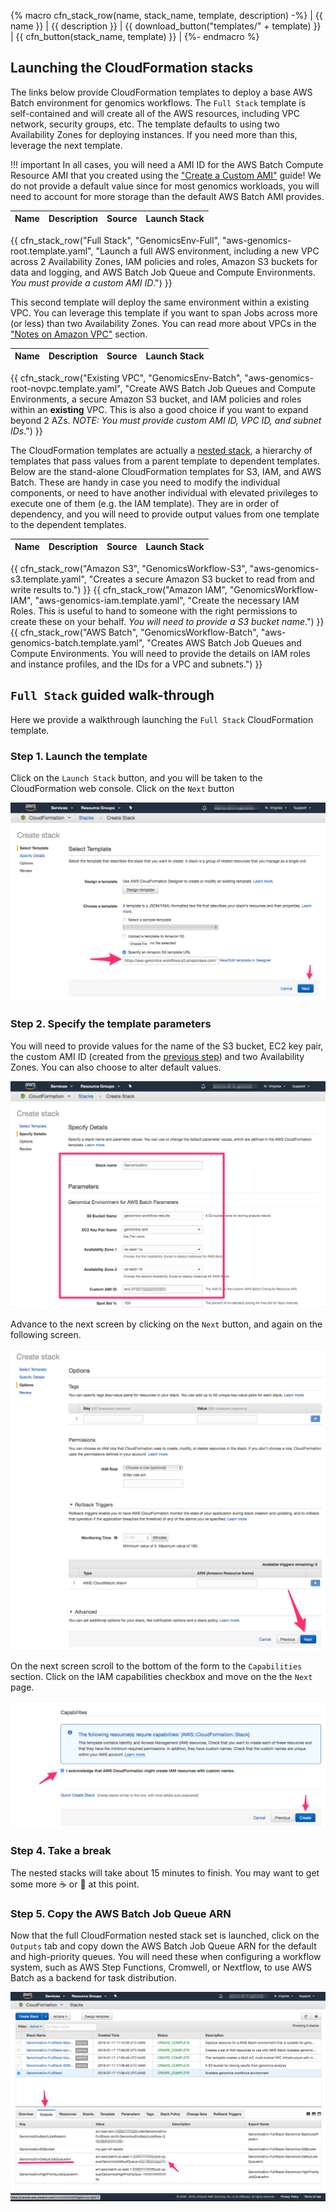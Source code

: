 {% macro cfn_stack_row(name, stack_name, template, description) -%}
| {{ name }} | {{ description }} | {{ download_button("templates/" + template) }} | {{ cfn_button(stack_name, template) }} |
{%- endmacro %}

## Launching the CloudFormation stacks

The links below provide CloudFormation templates to deploy a base AWS Batch environment for genomics workflows. The `Full Stack` template is self-contained and will create all of the AWS resources, including VPC network, security groups, etc. The template defaults to using two Availability Zones for deploying instances. If you need more than this, leverage the next template.

!!! important
    In all cases, you will need a AMI ID for the AWS Batch Compute Resource AMI that you created using the ["Create a Custom AMI"](./create-custom-ami) guide! We do not provide a default value since for most genomics workloads, you will need to account for more storage than the default AWS Batch AMI provides.

| Name | Description | Source | Launch Stack |
| -- | -- | :--: | -- |
{{ cfn_stack_row("Full Stack", "GenomicsEnv-Full", "aws-genomics-root.template.yaml", "Launch a full AWS environment, including a new VPC across 2 Availability Zones, IAM policies and roles, Amazon S3 buckets for data and logging, and AWS Batch Job Queue and Compute Environments. _You must provide a custom AMI ID_.") }}

This second template will deploy the same environment within a existing VPC. You can leverage this template if you want to span Jobs across more (or less) than two Availability Zones. You can read more about VPCs in the ["Notes on Amazon VPC"](./notes-vpc.md ) section.

| Name | Description | Source | Launch Stack |
| -- | -- | :--: | -- |
{{ cfn_stack_row("Existing VPC", "GenomicsEnv-Batch", "aws-genomics-root-novpc.template.yaml", "Create AWS Batch Job Queues and Compute Environments, a secure Amazon S3 bucket, and IAM policies and roles within an **existing** VPC. This is also a good choice if you want to expand beyond 2 AZs. _NOTE: You must provide custom AMI ID, VPC ID, and subnet IDs_.") }}

The CloudFormation templates are actually a [nested stack](https://docs.aws.amazon.com/AWSCloudFormation/latest/UserGuide/using-cfn-nested-stacks.html), a hierarchy of templates that pass values from a parent template to dependent templates. Below are the stand-alone CloudFormation templates for S3, IAM, and AWS Batch. These are handy in case you need to modify the individual components, or need to have another individual with elevated privileges to execute one of them (e.g. the IAM template). They are in order of dependency, and you will need to provide output values from one template to the dependent templates.


| Name | Description | Source | Launch Stack |
| -- | -- | :--: | -- |
{{ cfn_stack_row("Amazon S3", "GenomicsWorkflow-S3", "aws-genomics-s3.template.yaml", "Creates a secure Amazon S3 bucket to read from and write results to.") }}
{{ cfn_stack_row("Amazon IAM", "GenomicsWorkflow-IAM", "aws-genomics-iam.template.yaml", "Create the necessary IAM Roles. This is useful to hand to someone with the right permissions to create these on your behalf. _You will need to provide a S3 bucket name_.") }}
{{ cfn_stack_row("AWS Batch", "GenomicsWorkflow-Batch", "aws-genomics-batch.template.yaml", "Creates AWS Batch Job Queues and Compute Environments. You will need to provide the details on IAM roles and instance profiles, and the IDs for a VPC and subnets.") }}

## **`Full Stack`** guided walk-through

Here we provide a walkthrough launching the `Full Stack` CloudFormation template.

### Step 1. Launch the template

Click on the `Launch Stack` button, and you will be taken to the CloudFormation web console. Click on the `Next` button

![CloudFormation web console wizard start](./images/root-vpc-1.png)

### Step 2. Specify the template parameters

You will need to provide values for the name of the S3 bucket, EC2 key pair, the custom AMI ID (created from the [previous step](./create-custom-ami.md)) and two Availability Zones. You can also choose to alter default values.

![CloudFormation web console wizard parameters](./images/root-vpc-2.png)

Advance to the next screen by clicking on the `Next` button, and again on the following screen.

![CloudFormation web console wizard page advance](./images/root-vpc-3.png)

On the next screen scroll to the bottom of the form to the `Capabilities` section. Click on the IAM capabilities checkbox and move on the the `Next` page.

![CloudFormation web console wizard capabilities checkbox](./images/root-vpc-4.png)

### Step 4. Take a break

The nested stacks will take about 15 minutes to finish. You may want to get some more  :coffee: or :tea: at this point.

### Step 5. Copy the AWS Batch Job Queue ARN

Now that the full CloudFormation nested stack set is launched, click on the `Outputs` tab and copy down the AWS Batch Job Queue ARN for the default and high-priority queues. You will need these when configuring a workflow system, such as AWS Step Functions, Cromwell, or Nextflow, to use AWS Batch as a backend for task distribution.

![CloudFormation web console wizard output job queue ARN](./images/root-vpc-5.png)
